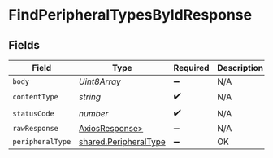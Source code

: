 # FindPeripheralTypesByIdResponse


## Fields

| Field                                                          | Type                                                           | Required                                                       | Description                                                    |
| -------------------------------------------------------------- | -------------------------------------------------------------- | -------------------------------------------------------------- | -------------------------------------------------------------- |
| `body`                                                         | *Uint8Array*                                                   | :heavy_minus_sign:                                             | N/A                                                            |
| `contentType`                                                  | *string*                                                       | :heavy_check_mark:                                             | N/A                                                            |
| `statusCode`                                                   | *number*                                                       | :heavy_check_mark:                                             | N/A                                                            |
| `rawResponse`                                                  | [AxiosResponse>](https://axios-http.com/docs/res_schema)       | :heavy_minus_sign:                                             | N/A                                                            |
| `peripheralType`                                               | [shared.PeripheralType](../../models/shared/peripheraltype.md) | :heavy_minus_sign:                                             | OK                                                             |
